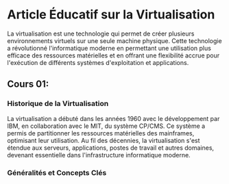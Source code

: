 
# Article Éducatif sur la Virtualisation

La virtualisation est une technologie qui permet de créer plusieurs environnements virtuels sur une seule machine physique. Cette technologie a révolutionné l'informatique moderne en permettant une utilisation plus efficace des ressources matérielles et en offrant une flexibilité accrue pour l'exécution de différents systèmes d'exploitation et applications.


## Cours 01:


### Historique de la Virtualisation

La virtualisation a débuté dans les années 1960 avec le développement par IBM, en collaboration avec le MIT, du système CP/CMS. Ce système a permis de partitionner les ressources matérielles des mainframes, optimisant leur utilisation. Au fil des décennies, la virtualisation s'est étendue aux serveurs, applications, postes de travail et autres domaines, devenant essentielle dans l'infrastructure informatique moderne.

### Généralités et Concepts Clés

